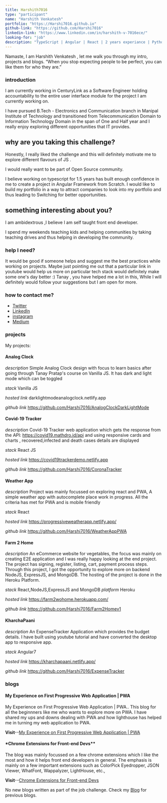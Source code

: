 ```yaml
---
title: Harshith7016
type: "participant"
name: "Harshith Venkatesh"
portfolio: "https://Harshi7016.github.io"
github-link: "https://github.com/Harshi7016"
linkedin-link: "https://www.linkedin.com/in/harshith-v-7016ece/"
looking-for: "job"
description: "TypeScript | Angular | React | 2 years experiance | Python | Java | NodeJS | Exploring Opportunities"
---
```


Namaste, I am Harshith Venkatesh , let me walk you through my intro, projects and blogs.
“When you stop expecting people to be perfect, you can like them for who they are.”

### introduction

I am currently working in CenturyLink as a Software Engineer holding accountability to the entire user interface module for the project I am currently working on.

I have pursued B.Tech - Electronics and Communication branch in Manipal Institute of Technology and transitioned from Telecommunication Domain to Information Technology Domain in the span of One and Half year and I really enjoy exploring different opportunities that IT provides.

## why are you taking this challenge?

Honestly, I really liked the challenge and this will definitely motivate me to explore different flavours of JS .

I would really want to be part of Open Source community.

I believe working on typescript for 1.5 years has built enough confidence in me to create a project in Angular Framework from Scratch. I would like to build my portfolio in a way to attract companies to look into my portfolio and thus leading to Switching for better opportunities.

## something interesting about you?

I am ambidextrous ,I believe I am self taught front end developer.

I spend my weekends teaching kids and helping communities by taking teaching drives and thus helping in developing the community.

### help I need?

It would be good if someone helps and suggest me the best practices while working on projects.
Maybe just pointing me out that a particular link in youtube would help us more on particular tech stack would definitely make some one's day better :)
Tanay , you have helped me a lot in this, While I will definitely would follow your suggestions but I am open for more.

### how to contact me?

- [Twitter](https://twitter.com/HarshithVenkat9)
- [LinkedIn](https://www.linkedin.com/in/harshith-v-7016ece/)
- [instagram](http://instagram.com/harshith_bing/)
- [Medium](https://medium.com/@harshithece7016)

### projects

My projects:

#### Analog Clock

_description_ Simple Analog Clock design with focus to learn basics after going through Tanay Pratap's course on Vanilla JS. It has dark and light mode which can be toggled

_stack_ Vanilla JS

_hosted link_ darklightmodeanalogclock.netlify.app

_github link_ https://github.com/Harshi7016/AnalogClockDarkLightMode

#### Covid-19 Tracker

_description_ Covid-19 Tracker web application which gets the response from the API: https://covid19.mathdro.id/api and using responsive cards and charts , recovered,infected and death cases details are displayed

_stack_ React JS

_hosted link_ https://covid19trackerdemo.netlify.app

_github link_ https://github.com/Harshi7016/CoronaTracker

#### Weather App

_description_ Project was mainly focussed on exploring react and PWA, A simple weather app with autocomplete place work in progress. All the criteria has met for PWA and is mobile friendly

_stack_ React

_hosted link_ https://progressiveweatherapp.netlify.app/

_github link_ https://github.com/Harshi7016/WeatherAppPWA

#### Farm 2 Home

_description_ An eCommerce website for vegetables, the focus was mainly on creating E2E application and I was really happy looking at the end project. The project has signing, register, listing, cart, payment process steps. Through this project, I got the opportunity to explore more on backend NodeJS, ExpressJS, and MongoDB. The hosting of the project is done in the Heroku Platform.

_stack_ React,NodeJS,ExpressJS and MongoDB
_platform_ Heroku

_hosted link_ https://farm2wohome.herokuapp.com/

_github link_ https://github.com/Harshi7016/Farm2Homev1

#### KharchaPaani

_description_ An ExpenseTracker Application which provides the budget details.
I have built using youtube tutorial and have converted the desktop app to responsive app.

_stack_ Angular7

_hosted link_ https://kharchapaani.netlify.app/

_github link_ https://github.com/Harshi7016/ExpenseTracker

### blogs

#### **My Experience on First Progressive Web Application | PWA**

My Experience on First Progressive Web Application | PWA.. This blog for all the beginnners like me who wants to explore more on PWA. I have shared my ups and downs dealing with PWA and how lighthouse has helped me in turning my web application to PWA.

**Visit**--[My Experience on First Progressive Web Application | PWA](https://medium.com/@harshithece7016/my-experience-on-first-progressive-web-application-cb5600556fa7)

#### \*Chrome Extensions for Front-end Devs\*\*

The blog was mainly focussed on a few chrome extensions which I like the most and how it helps front end developers in general. The emphasis is mainly on a few important extensions such as ColorPick Eyedropper, JSON Viewer, WhatFont, Wappalyzer, LightHouse, etc.,

**Visit**--[Chrome Extensions for Front-end Devs](https://medium.com/@harshithece7016/chrome-extensions-for-front-end-devs-63f8a1b7a8a9)

No new blogs written as part of the job challenge. Check my [Blog](https://harshith-venkatesh-blog.netlify.app/) for previous blogs.
